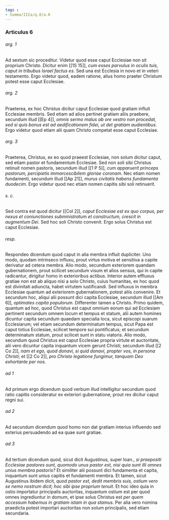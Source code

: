 ```yaml
---
tags : 
- Summa/IIIa/q.8/a.6
---
```


### Articulus 6

###### arg. 1
Ad sextum sic proceditur. Videtur quod esse caput Ecclesiae non sit proprium Christo. Dicitur enim [[1S 15]], *cum esses parvulus in oculis tuis, caput in tribubus Israel factus es*. Sed una est Ecclesia in novo et in veteri testamento. Ergo videtur quod, eadem ratione, alius homo praeter Christum potest esse caput Ecclesiae.

###### arg. 2
Praeterea, ex hoc Christus dicitur caput Ecclesiae quod gratiam influit Ecclesiae membris. Sed etiam ad alios pertinet gratiam aliis praebere, secundum illud [[Ep 4]], *omnis sermo malus ab ore vestro non procedat, sed si quis bonus est ad aedificationem fidei, ut det gratiam audientibus*. Ergo videtur quod etiam alii quam Christo competat esse caput Ecclesiae.

###### arg. 3
Praeterea, Christus, ex eo quod praeest Ecclesiae, non solum dicitur caput, sed etiam pastor et fundamentum Ecclesiae. Sed non soli sibi Christus retinuit nomen pastoris, secundum illud [[1 P 5]], *cum apparuerit princeps pastorum, percipietis immarcescibilem gloriae coronam*. Nec etiam nomen fundamenti, secundum illud [[Ap 21]], *murus civitatis habens fundamenta duodecim*. Ergo videtur quod nec etiam nomen capitis sibi soli retinuerit.

###### s. c.
Sed contra est quod dicitur [[Col 2]], *caput Ecclesiae est ex quo corpus, per nexus et coniunctiones subministratum et constructum, crescit in augmentum Dei*. Sed hoc soli Christo convenit. Ergo solus Christus est caput Ecclesiae.

###### resp.
Respondeo dicendum quod caput in alia membra influit dupliciter. Uno modo, quodam intrinseco influxu, prout virtus motiva et sensitiva a capite derivatur ad cetera membra. Alio modo, secundum exteriorem quandam gubernationem, prout scilicet secundum visum et alios sensus, qui in capite radicantur, dirigitur homo in exterioribus actibus. Interior autem effluxus gratiae non est ab aliquo nisi a solo Christo, cuius humanitas, ex hoc quod est divinitati adiuncta, habet virtutem iustificandi. Sed influxus in membra Ecclesiae quantum ad exteriorem gubernationem, potest aliis convenire. Et secundum hoc, aliqui alii possunt dici capita Ecclesiae, secundum illud [[Am 6]], *optimates capita populorum*. Differenter tamen a Christo. Primo quidem, quantum ad hoc, quod Christus est caput omnium eorum qui ad Ecclesiam pertinent secundum omnem locum et tempus et statum, alii autem homines dicuntur capita secundum quaedam specialia loca, sicut episcopi suarum Ecclesiarum; vel etiam secundum determinatum tempus, sicut Papa est caput totius Ecclesiae, scilicet tempore sui pontificatus; et secundum determinatum statum, prout scilicet sunt in statu viatoris. Alio modo, secundum quod Christus est caput Ecclesiae propria virtute et auctoritate, alii vero dicuntur capita inquantum vicem gerunt Christi; secundum illud [[2 Co 2]], *nam et ego, quod donavi, si quid donavi, propter vos, in persona Christi*; et [[2 Co 2]], *pro Christo legatione fungimur, tanquam Deo exhortante per nos*.

###### ad 1
Ad primum ergo dicendum quod verbum illud intelligitur secundum quod ratio capitis consideratur ex exteriori gubernatione, prout rex dicitur caput regni sui.

###### ad 2
Ad secundum dicendum quod homo non dat gratiam interius influendo sed exterius persuadendo ad ea quae sunt gratiae.

###### ad 3
Ad tertium dicendum quod, sicut dicit Augustinus, super Ioan., *si praepositi Ecclesiae pastores sunt, quomodo unus pastor est, nisi quia sunt illi omnes unius membra pastoris?* Et similiter alii possunt dici fundamenta et capita, inquantum sunt unius capitis et fundamenti membra. Et tamen, sicut Augustinus ibidem dicit, *quod pastor est, dedit membris suis, ostium vero se nemo nostrum dicit; hoc sibi ipse proprium tenuit*. Et hoc ideo quia in ostio importatur principalis auctoritas, inquantum ostium est per quod omnes ingrediuntur in domum, et ipse solus Christus est *per quem accessum habemus in gratiam istam in qua stamus*. Per alia vero nomina praedicta potest importari auctoritas non solum principalis, sed etiam secundaria.

